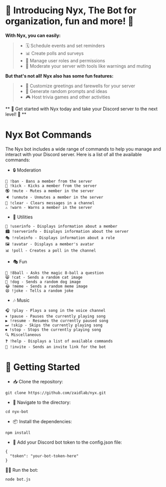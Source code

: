 # 🌌 Introducing Nyx, The Bot for organization, fun and more! 🌌

**With Nyx, you can easily:**

> * 🗓️ Schedule events and set reminders
> * 📊 Create polls and surveys
> * 👑 Manage user roles and permissions
> * 🚨 Moderate your server with tools like warnings and muting

**But that's not all! Nyx also has some fun features:**

> * 💬 Customize greetings and farewells for your server
> * 🎲 Generate random prompts and ideas
> * 🎮 Host trivia games and other activities

** 🚀 Get started with Nyx today and take your Discord server to the next level! 🚀 **

# Nyx Bot Commands
The Nyx bot includes a wide range of commands to help you manage and interact with your Discord server. Here is a list of all the available commands:

* 🔒 Moderation
```
🔨 !ban - Bans a member from the server
👢 !kick - Kicks a member from the server
🔇 !mute - Mutes a member in the server
🔈 !unmute - Unmutes a member in the server
🧹 !clear - Clears messages in a channel
⚠️ !warn - Warns a member in the server
```
* 🧰 Utilities
```
📇 !userinfo - Displays information about a member
🏙 !serverinfo - Displays information about the server
🎭 !roleinfo - Displays information about a role
🖼 !avatar - Displays a member's avatar
📊 !poll - Creates a poll in the channel
```
* 🎭 Fun
```
🎱 !8ball - Asks the magic 8-ball a question
😸 !cat - Sends a random cat image
🐶 !dog - Sends a random dog image
😂 !meme - Sends a random meme image
😆 !joke - Tells a random joke
```
* 🎶 Music
```
🎧 !play - Plays a song in the voice channel
⏸ !pause - Pauses the currently playing song
▶️ !resume - Resumes the currently paused song
⏭ !skip - Skips the currently playing song
⏹ !stop - Stops the currently playing song
🔍 Miscellaneous
❓ !help - Displays a list of available commands
🤖 !invite - Sends an invite link for the bot 
```

# 🚀 Getting Started

* 📥 Clone the repository:
```
git clone https://github.com/zaidlab/nyx.git
```
* 📂 Navigate to the directory:
```
cd nyx-bot
```
* 📦 Install the dependencies:
```
npm install
```
* 🔑 Add your Discord bot token to the config.json file:
```
{
  "token": "your-bot-token-here"
}
```
🏃‍♂️ Run the bot:
```
node bot.js
```
